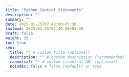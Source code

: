 ```yaml
---
title: "Python Control Statements"
description: ""
summary: ""
date: 2025-01-25T07:40:00+05:30
lastmod: 2025-01-25T07:40:00+05:30
draft: false
weight: 35
toc: true
seo:
  title: "" # custom title (optional)
  description: "" # custom description (recommended)
  canonical: "" # custom canonical URL (optional)
  noindex: false # false (default) or true
---
```

